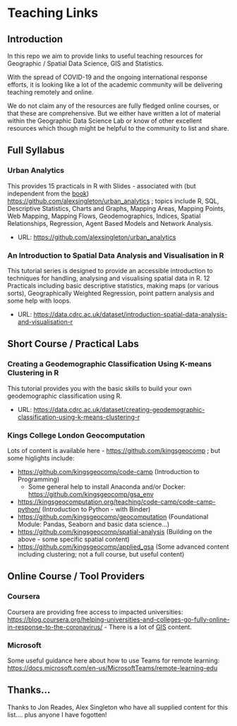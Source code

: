 # Teaching Links

## Introduction
In this repo we aim to provide links to useful teaching resources for Geographic / Spatial Data Science, GIS and Statistics.

With the spread of COVID-19 and the ongoing international response efforts, it is looking like a lot of the academic community will be delivering teaching remotely and online. 

We do not claim any of the resources are fully fledged online courses, or that these are comprehensive. But we either have written a lot of material within the Geographic Data Science Lab or know of other excellent resources which though might be helpful to the community to list and share.


## Full Syllabus
### Urban Analytics
This provides 15 practicals in R with Slides - associated with (but independent from the [book](https://uk.sagepub.com/en-gb/eur/urban-analytics/book249267)) https://github.com/alexsingleton/urban_analytics ; topics include R, SQL, Descriptive Statistics, Charts and Graphs, Mapping Areas, Mapping Points, Web Mapping, Mapping Flows, Geodemographics, Indices, Spatial Relationships, Regression, Agent Based Models and Network Analysis.
* URL: https://github.com/alexsingleton/urban_analytics

### An Introduction to Spatial Data Analysis and Visualisation in R
This tutorial series is designed to provide an accessible introduction to techniques for handling, analysing and visualising spatial data in R. 12 Practicals including basic descriptive statistics, making maps (or various sorts), Geographically Weighted Regression, point pattern analysis and some help with loops. 
* URL: https://data.cdrc.ac.uk/dataset/introduction-spatial-data-analysis-and-visualisation-r

## Short Course / Practical Labs

### Creating a Geodemographic Classification Using K-means Clustering in R
This tutorial provides you with the basic skills to build your own geodemographic classification using R. 
* URL: https://data.cdrc.ac.uk/dataset/creating-geodemographic-classification-using-k-means-clustering-r

### Kings College London Geocomputation
Lots of content is available here - https://github.com/kingsgeocomp ; but some higlights include:

* https://github.com/kingsgeocomp/code-camp (Introduction to Programming)
  * Some general help to install Anaconda and/or Docker: https://github.com/kingsgeocomp/gsa_env
* https://kingsgeocomputation.org/teaching/code-camp/code-camp-python/  (Introduction to Python - with Binder)
* https://github.com/kingsgeocomp/geocomputation (Foundational Module: Pandas, Seaborn and basic data science...)
* https://github.com/kingsgeocomp/spatial-analysis (Building on the above - some specific spatial content)
* https://github.com/kingsgeocomp/applied_gsa (Some advanced content including clustering; not a full course, but useful content)


## Online Course / Tool Providers

### Coursera
Coursera are providing free access to impacted universities: https://blog.coursera.org/helping-universities-and-colleges-go-fully-online-in-response-to-the-coronavirus/ - There is a lot of [GIS](https://www.coursera.org/search?query=GIS&) content.

### Microsoft
Some useful guidance here about how to use Teams for remote learning: https://docs.microsoft.com/en-us/MicrosoftTeams/remote-learning-edu



## Thanks...
Thanks to Jon Reades, Alex Singleton who have all supplied content for this list.... plus anyone I have fogotten!
